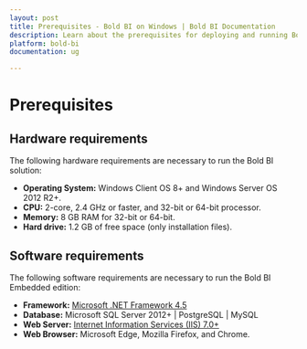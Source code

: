 ```yaml
---
layout: post
title: Prerequisites - Bold BI on Windows | Bold BI Documentation
description: Learn about the prerequisites for deploying and running Bold BI server application in Windows client and server machines.
platform: bold-bi
documentation: ug

---
```


# Prerequisites

## Hardware requirements
     
The following hardware requirements are necessary to run the Bold BI solution:
* **Operating System:**  Windows Client OS 8+ and Windows Server OS 2012 R2+.
* **CPU:** 2-core, 2.4 GHz or faster, and 32-bit or 64-bit processor.
* **Memory:** 8 GB RAM for 32-bit or 64-bit.
* **Hard drive:** 1.2 GB of free space (only installation files).

## Software requirements

The following software requirements are necessary to run the Bold BI Embedded edition:
* **Framework:** [Microsoft .NET Framework 4.5](https://www.microsoft.com/en-in/download/details.aspx?id=30653)
* **Database:** Microsoft SQL Server 2012+ \| PostgreSQL \| MySQL
* **Web Server:** [Internet Information Services (IIS) 7.0+](https://en.wikipedia.org/wiki/Internet_Information_Services)
* **Web Browser:** Microsoft Edge, Mozilla Firefox, and Chrome.